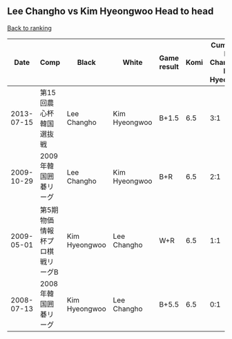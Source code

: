 ## Lee Changho vs Kim Hyeongwoo Head to head

[Back to ranking](../../index.md)




| **Date** | **Comp** | **Black** | **White** | **Game result** | **Komi** | **Cumulative Lee Changho vs Kim Hyeongwoo** | **Lee Changho streak** | **Kim Hyeongwoo streak** | 
| --- | --- | --- | --- | --- | --- | --- | --- | --- |
| 2013-07-15 | 第15回農心杯韓国選抜戦 | Lee Changho | Kim Hyeongwoo | B+1.5 | 6.5 | 3:1 | 3 | 0 | 
| 2009-10-29 | 2009年韓国囲碁リーグ | Lee Changho | Kim Hyeongwoo | B+R | 6.5 | 2:1 | 2 | 0 | 
| 2009-05-01 | 第5期物価情報杯プロ棋戦リーグB | Kim Hyeongwoo | Lee Changho | W+R | 6.5 | 1:1 | 1 | 0 | 
| 2008-07-13 | 2008年韓国囲碁リーグ | Kim Hyeongwoo | Lee Changho | B+5.5 | 6.5 | 0:1 | 0 | 1 |




